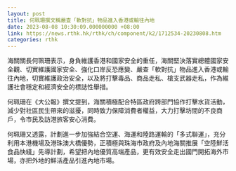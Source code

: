 ```yaml
---
layout: post
title: 何珮珊撰文稱嚴查「軟對抗」物品進入香港或輸往內地
date: 2023-08-08 10:30:09.000000000 +08:00
link: https://news.rthk.hk/rthk/ch/component/k2/1712534-20230808.htm
categories: rthk
---
```


海關關長何珮珊表示，身負維護香港和國家安全的重任，海關堅決落實總體國家安全觀、切實維護國家安全、強化口岸反恐應變、嚴查「軟對抗」物品進入香港或輸往內地，切實維護政治安全，以及將打擊毒品、商品走私、槍支武器走私，作為維護社會穩定和經濟安全的標誌性舉措。

何珮珊在《大公報》撰文提到，海關積極配合特區政府跨部門協作打擊水貨活動，減少對社區民生帶來的滋擾，同時致力保障消費者權益，大力打擊坊間的不良商戶，令市民及訪港旅客安心消費。

何珮珊又透露，計劃進一步加強結合空運、海運和陸路運輸的「多式聯運」，充分利用本港機場及港珠澳大橋優勢，正積極與珠海市政府及內地海關推展「空陸鮮活食品快綫」先導計劃，希望把內地優質高端產品，更有效安全走出國門開拓海外市場，亦把外地的鮮活產品引進內地市場。
